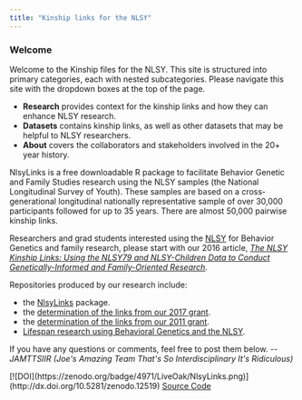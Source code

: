 ```yaml
---
title: "Kinship links for the NLSY"
---
```


### Welcome

Welcome to the Kinship files for the NLSY. This site is structured into primary categories, each with nested subcategories.  Please navigate this site with the dropdown boxes at the top of the page.

 * **Research** provides context for the kinship links and how they can enhance NLSY research.
 * **Datasets** contains kinship links, as well as other datasets that may be helpful to NLSY researchers.
 * **About** covers the collaborators and stakeholders involved in the 20+ year history.

NlsyLinks is a free downloadable R package to facilitate Behavior Genetic and Family Studies research using the NLSY samples (the National Longitudinal Survey of Youth).  These samples are based on a cross-generational longitudinal nationally representative sample of over 30,000 participants followed for up to 35 years.  There are almost 50,000 pairwise kinship links.

Researchers and grad students interested using the [NLSY](http://www.bls.gov/nls/) for Behavior Genetics and family research, please start with our 2016 article, [*The NLSY Kinship Links: Using the NLSY79 and NLSY-Children Data to Conduct Genetically-Informed and Family-Oriented Research*](https://link.springer.com/article/10.1007/s10519-016-9785-3).

Repositories produced by our research include:
* the [NlsyLinks](https://github.com/LiveOak/NlsyLinks) package.
* the [determination of the links from our 2017 grant](https://github.com/LiveOak/nlsy-links-determination-2017).
* the [determination of the links from our 2011 grant](https://github.com/LiveOak/nlsy-links-determination-2011).
* [Lifespan research using Behavioral Genetics and the NLSY](https://github.com/OuhscBbmc/nlsy-bg-lifespan-1).


If you have any questions or comments, feel free to post them below. -- *JAMTTSIIR (Joe's Amazing Team That's So Interdisciplinary It's Ridiculous)*

<div class="well">
  [![DOI](https://zenodo.org/badge/4971/LiveOak/NlsyLinks.png)](http://dx.doi.org/10.5281/zenodo.12519)
  <a class="btn btn-info btn-xs" href="https://github.com/LiveOak/NlsyLinks">
    <i class="fa fa-github"></i> Source Code
  </a>
</div>
